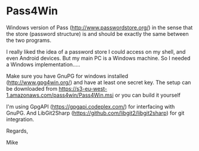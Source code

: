 # Pass4Win
Windows version of Pass (http://www.passwordstore.org/) in the sense that the store (password structure) is and should be exactly the same between the two programs.

I really liked the idea of a password store I could access on my shell, and even Android devices. But my main PC is a Windows machine.
So I needed a Windows implementation.....

Make sure you have GnuPG for windows installed (http://www.gpg4win.org/) and have at least one secret key.
The setup can be downloaded from https://s3-eu-west-1.amazonaws.com/pass4win/Pass4Win.msi or you can build it yourself

I'm using GpgAPI (https://gpgapi.codeplex.com/) for interfacing with GnuPG. And LibGit2Sharp (https://github.com/libgit2/libgit2sharp) for git integration.


Regards,

Mike
